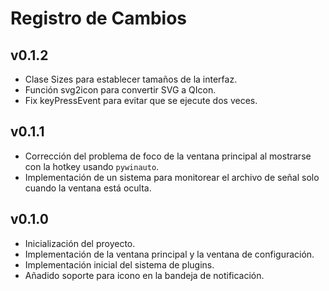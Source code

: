 # Registro de Cambios

## v0.1.2

- Clase Sizes para establecer tamaños de la interfaz.
- Función svg2icon para convertir SVG a QIcon.
- Fix keyPressEvent para evitar que se ejecute dos veces.

## v0.1.1

- Corrección del problema de foco de la ventana principal al mostrarse con la hotkey usando `pywinauto`.
- Implementación de un sistema para monitorear el archivo de señal solo cuando la ventana está oculta.

## v0.1.0

- Inicialización del proyecto.
- Implementación de la ventana principal y la ventana de configuración.
- Implementación inicial del sistema de plugins.
- Añadido soporte para icono en la bandeja de notificación.

